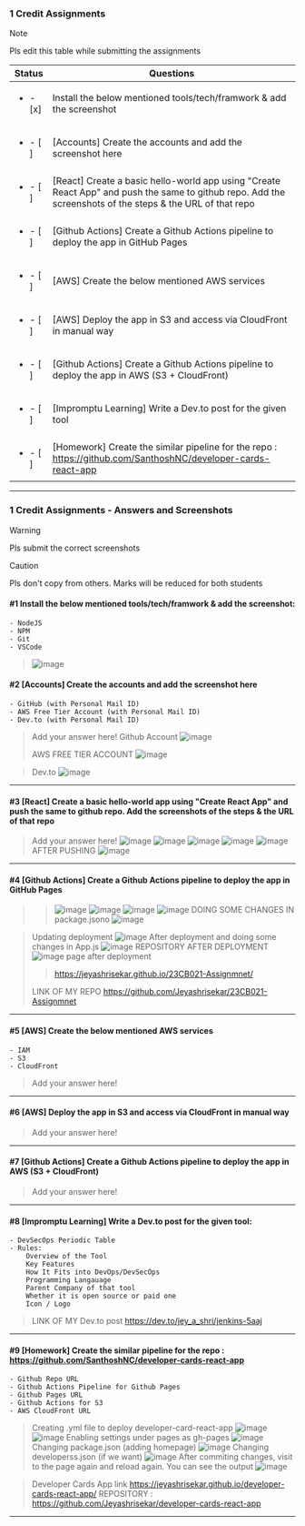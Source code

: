 ### 1 Credit Assignments

> [!NOTE]
> Pls edit this table while submitting the assignments

| Status         | Questions     | 
|----------------|---------------|
| <ul><li>- [x] </li></ul> | Install the below mentioned tools/tech/framwork & add the screenshot |
| <ul><li>- [ ] </li></ul> | [Accounts] Create the accounts and add the screenshot here |
| <ul><li>- [ ] </li></ul> | [React] Create a basic hello-world app using "Create React App" and push the same to github repo. Add the screenshots of the steps & the URL of that repo |
| <ul><li>- [ ] </li></ul> | [Github Actions] Create a Github Actions pipeline to deploy the app in GitHub Pages |
| <ul><li>- [ ] </li></ul> | [AWS] Create the below mentioned AWS services |
| <ul><li>- [ ] </li></ul> | [AWS] Deploy the app in S3 and access via CloudFront in manual way  |
| <ul><li>- [ ] </li></ul> | [Github Actions] Create a Github Actions pipeline to deploy the app in AWS (S3 + CloudFront)  |
| <ul><li>- [ ] </li></ul> | [Impromptu Learning] Write a Dev.to post for the given tool  |
| <ul><li>- [ ] </li></ul> | [Homework] Create the similar pipeline for the repo : https://github.com/SanthoshNC/developer-cards-react-app  |

***

### 1 Credit Assignments - Answers and Screenshots

> [!WARNING]
> Pls submit the correct screenshots

> [!CAUTION]
> Pls don't copy from others. Marks will be reduced for both students

#### #1 Install the below mentioned tools/tech/framwork & add the screenshot:
	- NodeJS 
	- NPM 
	- Git
	- VSCode
> ![image](https://github.com/user-attachments/assets/da73b0d0-c10f-4da8-900d-5d796010887d)



#### #2 [Accounts] Create the accounts and add the screenshot here
	- GitHub (with Personal Mail ID)
	- AWS Free Tier Account (with Personal Mail ID)
	- Dev.to (with Personal Mail ID)
> Add your answer here!
> Github Account
> ![image](https://github.com/user-attachments/assets/1716f1dc-e86a-4329-bbf0-20d33fe7cf42)
> 
> AWS FREE TIER ACCOUNT
> ![image](https://github.com/user-attachments/assets/a3e95722-389a-4e50-8443-6b55df62f831)

> Dev.to
> ![image](https://github.com/user-attachments/assets/58518a44-9c99-49e0-a32c-35f080c42ad3)



***

#### #3 [React] Create a basic hello-world app using "Create React App" and push the same to github repo. Add the screenshots of the steps & the URL of that repo
> Add your answer here!
> ![image](https://github.com/user-attachments/assets/49bd2218-a460-4100-bf21-76d919ed8b5f)
> ![image](https://github.com/user-attachments/assets/a9b39ebf-b959-4ac1-a04d-cd97c287b691)
> ![image](https://github.com/user-attachments/assets/862c32aa-0879-4ac0-8415-5ea86bdd8fcc)
> ![image](https://github.com/user-attachments/assets/41f7f313-9a6e-4a91-bbf4-97bf42a72d3d)
> ![image](https://github.com/user-attachments/assets/26d937e4-e710-4b95-889b-42ad422c4254)
> AFTER PUSHING
> ![image](https://github.com/user-attachments/assets/ae86f55f-3b2b-4674-a586-840fa21c0c6f)


***


#### #4 [Github Actions] Create a Github Actions pipeline to deploy the app in GitHub Pages
> > ![image](https://github.com/user-attachments/assets/119266e4-69a5-4531-8e8a-80d78e1949f8)
> ![image](https://github.com/user-attachments/assets/53485fa8-b4ab-4793-8c76-3b8306960cda)
> ![image](https://github.com/user-attachments/assets/b6d730fe-a444-4e7e-ae66-2e00d3360a91)
> > ![image](https://github.com/user-attachments/assets/7391d9bb-34af-4684-85a1-0392bb461892)
> > DOING SOME CHANGES IN package.jsono
> > ![image](https://github.com/user-attachments/assets/354b1340-2b14-4e0c-8bea-46f74513cb69)


> Updating deployment
> ![image](https://github.com/user-attachments/assets/ce4ef8db-fac4-4c11-b4b9-ddaf2abe5b51)
> After deployment and doing some changes in App.js
> ![image](https://github.com/user-attachments/assets/7c521b4b-1652-4d42-b911-fa7b019fe843)
> REPOSITORY AFTER DEPLOYMENT 
> ![image](https://github.com/user-attachments/assets/025ee40b-629b-4167-9e15-1f9b84cba8fb)
> page after deployment
> > https://jeyashrisekar.github.io/23CB021-Assignmnet/
> 
> LINK OF MY REPO
> https://github.com/Jeyashrisekar/23CB021-Assignmnet

***

#### #5 [AWS] Create the below mentioned AWS services
	- IAM
	- S3
	- CloudFront
> Add your answer here!

***

#### #6 [AWS] Deploy the app in S3 and access via CloudFront in manual way
> Add your answer here!

***

#### #7 [Github Actions] Create a Github Actions pipeline to deploy the app in AWS (S3 + CloudFront)
> Add your answer here!

***

#### #8 [Impromptu Learning] Write a Dev.to post for the given tool:
	- DevSecOps Periodic Table
	- Rules:
		Overview of the Tool
		Key Features
		How It Fits into DevOps/DevSecOps
		Programming Langauage
		Parent Company of that tool
		Whether it is open source or paid one
		Icon / Logo
> LINK OF MY Dev.to post
> https://dev.to/jey_a_shri/jenkins-5aaj

***

#### #9 [Homework] Create the similar pipeline for the repo : https://github.com/SanthoshNC/developer-cards-react-app
	- Github Repo URL
	- Github Actions Pipeline for Github Pages
	- Github Pages URL
 	- Github Actions for S3
 	- AWS CloudFront URL
>Creating .yml file to deploy developer-card-react-app
> ![image](https://github.com/user-attachments/assets/7a4867d4-4599-483a-aba6-581764e73866)
> ![image](https://github.com/user-attachments/assets/c6a55371-425f-40ff-9191-fb5feea265a0)
>Enabling settings under pages as gh-pages
> ![image](https://github.com/user-attachments/assets/37d94ab4-7c6a-4f85-b150-30af6b4accd1)
>Changing package.json (adding homepage)
> ![image](https://github.com/user-attachments/assets/f97d3743-73bb-4817-989f-d24d95b1f64f)
>Changing developerss.json (if we want)
> ![image](https://github.com/user-attachments/assets/c5d61982-2fb1-4d23-b2d8-04fd9a84dce9)
>After commiting changes, visit to the page again and reload again. You can see the output
> ![image](https://github.com/user-attachments/assets/fd8a9db1-c714-4675-8976-37a42f9bd08d)

>
> Developer Cards App link
>  https://jeyashrisekar.github.io/developer-cards-react-app/
> REPOSITORY : https://github.com/Jeyashrisekar/developer-cards-react-app


***
